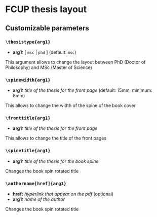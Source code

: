 # FCUP thesis layout 

## Customizable parameters

### `\thesistype{arg1}` 

- **arg1:** [ `msc` | `phd` ] (default: `msc`)

This argument allows to change the layout between PhD (Doctor of Philosophy) and MSc (Master of Science)


### `\spinewidth{arg1}` 

- **arg1:** _title of the thesis for the front page_ (default: 15mm, minimum: 8mm)

This allows to change the width of the spine of the book cover


### `\fronttitle{arg1}` 

- **arg1:**  _title of the thesis for the front page_

This allows to change the title of the front pages


### `\spinetitle{arg1}` 

- **arg1:**  _title of the thesis for the book spine_

Changes the book spin rotated title


### `\authorname[href]{arg1}` 

- **href:** _hyperlink that appear on the pdf_ (optional)
- **arg1:** _name of the author_

Changes the book spin rotated title
